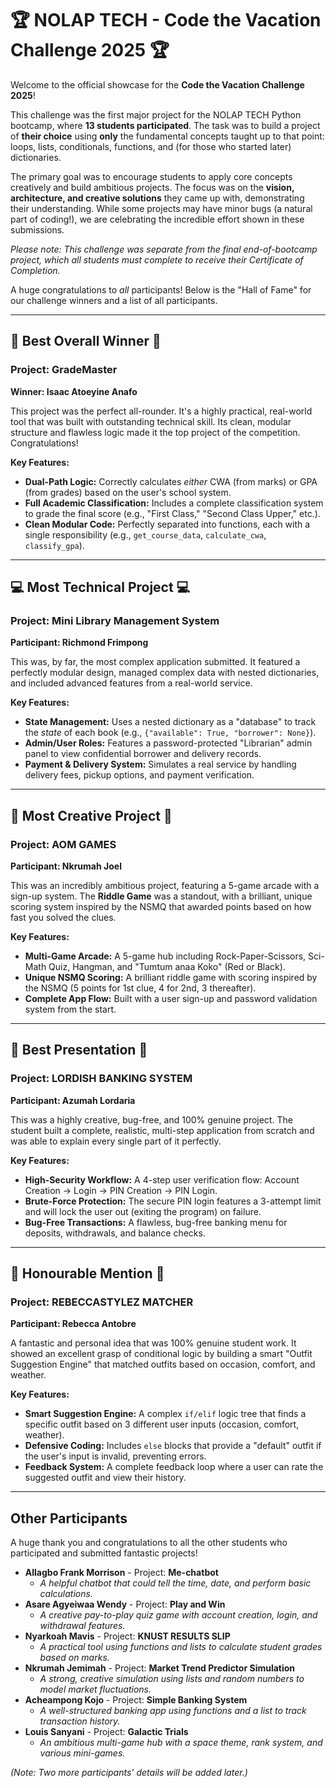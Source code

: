 # 🏆 NOLAP TECH - Code the Vacation Challenge 2025 🏆

Welcome to the official showcase for the **Code the Vacation Challenge 2025**!

This challenge was the first major project for the NOLAP TECH Python bootcamp, where **13 students participated**. The task was to build a project of **their choice** using **only** the fundamental concepts taught up to that point: loops, lists, conditionals, functions, and (for those who started later) dictionaries.

The primary goal was to encourage students to apply core concepts creatively and build ambitious projects. The focus was on the **vision, architecture, and creative solutions** they came up with, demonstrating their understanding. While some projects may have minor bugs (a natural part of coding!), we are celebrating the incredible effort shown in these submissions.

*Please note: This challenge was separate from the final end-of-bootcamp project, which all students must complete to receive their Certificate of Completion.*

A huge congratulations to *all* participants! Below is the "Hall of Fame" for our challenge winners and a list of all participants.

---

## 🥇 Best Overall Winner 🥇
### Project: GradeMaster
**Winner: Isaac Atoeyine Anafo**

This project was the perfect all-rounder. It's a highly practical, real-world tool that was built with outstanding technical skill. Its clean, modular structure and flawless logic made it the top project of the competition. Congratulations!

**Key Features:**
* **Dual-Path Logic:** Correctly calculates *either* CWA (from marks) or GPA (from grades) based on the user's school system.
* **Full Academic Classification:** Includes a complete classification system to grade the final score (e.g., "First Class," "Second Class Upper," etc.).
* **Clean Modular Code:** Perfectly separated into functions, each with a single responsibility (e.g., `get_course_data`, `calculate_cwa`, `classify_gpa`).

---

## 💻 Most Technical Project 💻
### Project: Mini Library Management System
**Participant: Richmond Frimpong**

This was, by far, the most complex application submitted. It featured a perfectly modular design, managed complex data with nested dictionaries, and included advanced features from a real-world service.

**Key Features:**
* **State Management:** Uses a nested dictionary as a "database" to track the *state* of each book (e.g., `{"available": True, "borrower": None}`).
* **Admin/User Roles:** Features a password-protected "Librarian" admin panel to view confidential borrower and delivery records.
* **Payment & Delivery System:** Simulates a real service by handling delivery fees, pickup options, and payment verification.

---

## 🎨 Most Creative Project 🎨
### Project: AOM GAMES
**Participant: Nkrumah Joel**

This was an incredibly ambitious project, featuring a 5-game arcade with a sign-up system. The **Riddle Game** was a standout, with a brilliant, unique scoring system inspired by the NSMQ that awarded points based on how fast you solved the clues.

**Key Features:**
* **Multi-Game Arcade:** A 5-game hub including Rock-Paper-Scissors, Sci-Math Quiz, Hangman, and "Tumtum anaa Koko" (Red or Black).
* **Unique NSMQ Scoring:** A brilliant riddle game with scoring inspired by the NSMQ (5 points for 1st clue, 4 for 2nd, 3 thereafter).
* **Complete App Flow:** Built with a user sign-up and password validation system from the start.

---

## 🎤 Best Presentation 🎤
### Project: LORDISH BANKING SYSTEM
**Participant: Azumah Lordaria**

This was a highly creative, bug-free, and 100% genuine project. The student built a complete, realistic, multi-step application from scratch and was able to explain every single part of it perfectly.

**Key Features:**
* **High-Security Workflow:** A 4-step user verification flow: Account Creation -> Login -> PIN Creation -> PIN Login.
* **Brute-Force Protection:** The secure PIN login features a 3-attempt limit and will lock the user out (exiting the program) on failure.
* **Bug-Free Transactions:** A flawless, bug-free banking menu for deposits, withdrawals, and balance checks.

---

## 🌟 Honourable Mention 🌟
### Project: REBECCASTYLEZ MATCHER
**Participant: Rebecca Antobre**

A fantastic and personal idea that was 100% genuine student work. It showed an excellent grasp of conditional logic by building a smart "Outfit Suggestion Engine" that matched outfits based on occasion, comfort, and weather.

**Key Features:**
* **Smart Suggestion Engine:** A complex `if/elif` logic tree that finds a specific outfit based on 3 different user inputs (occasion, comfort, weather).
* **Defensive Coding:** Includes `else` blocks that provide a "default" outfit if the user's input is invalid, preventing errors.
* **Feedback System:** A complete feedback loop where a user can rate the suggested outfit and view their history.

---

## Other Participants

A huge thank you and congratulations to all the other students who participated and submitted fantastic projects!

* **Allagbo Frank Morrison** - Project: **Me-chatbot**
    * *A helpful chatbot that could tell the time, date, and perform basic calculations.*
* **Asare Agyeiwaa Wendy** - Project: **Play and Win**
    * *A creative pay-to-play quiz game with account creation, login, and withdrawal features.*
* **Nyarkoah Mavis** - Project: **KNUST RESULTS SLIP**
    * *A practical tool using functions and lists to calculate student grades based on marks.*
* **Nkrumah Jemimah** - Project: **Market Trend Predictor Simulation**
    * *A strong, creative simulation using lists and random numbers to model market fluctuations.*
* **Acheampong Kojo** - Project: **Simple Banking System**
    * *A well-structured banking app using functions and a list to track transaction history.*
* **Louis Sanyani** - Project: **Galactic Trials**
    * *An ambitious multi-game hub with a space theme, rank system, and various mini-games.*

*(Note: Two more participants' details will be added later.)*

